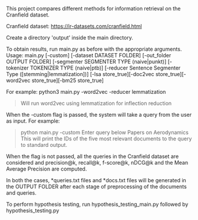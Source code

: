 This project compares different methods for information retrieval on the Cranfield dataset.

Cranfield dataset: https://ir-datasets.com/cranfield.html

Create a directory 'output' inside the main directory.

To obtain results, run main.py as before with the appropriate arguments.
Usage: main.py [-custom] [-dataset DATASET FOLDER] [-out_folder OUTPUT FOLDER]
               [-segmenter SEGMENTER TYPE (naive|punkt)] [-tokenizer TOKENIZER TYPE (naive|ptb)] [-reducer Sentence Segmenter Type ([stemming|lemmatization])]
               [-lsa store_true][-doc2vec store_true][-word2vec store_true][-bm25 store_true]
               
For example: python3 main.py -word2vec -reducer lemmatization
> Will run word2vec using lemmatization for inflection reduction

When the -custom flag is passed, the system will take a query from the user as input. For example:
> python main.py -custom
> Enter query below
> Papers on Aerodynamics
This will print the IDs of the five most relevant documents to the query to standard output.

When the flag is not passed, all the queries in the Cranfield dataset are considered and precision@k, recall@k, f-score@k, nDCG@k and the Mean Average Precision are computed.

In both the cases, *queries.txt files and *docs.txt files will be generated in the OUTPUT FOLDER after each stage of preprocessing of the documents and queries.


To perform hypothesis testing, run hypothesis_testing_main.py followed by hypothesis_testing.py

